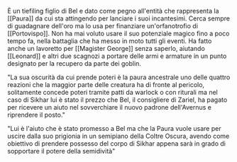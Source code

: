 È un tiefiling figlio di Bel e dato come pegno all'entità che rappresenta la [[Paura]] da cui sta attingendo per lanciare i suoi incantesimi. Cerca sempre di guadagnare dell'oro ma lo usa per finanziare un'orfanotrofio di [[Portovispo]]. Non ha mai voluto usare il suo potenziale magico fino a poco tempo fa, nella battaglia che ha messo in moto tutti gli eventi.
Ha fatto anche un lavoretto per [[Magister George]] senza saperlo, aiutando [[Leonard]] e altri due scagnozi a portare delle armi e armature in un punto designato per la recupero da parte dei goblin.

"La sua oscurità da cui prende poteri è la paura ancestrale uno delle quattro reazioni che la maggior parte delle creatura ha di fronte al pericolo, solitamente concede poteri tramite patti da warlock o con riturali ma nel caso di Sikhar lui è stato il prezzo che Bel, il consigliere di Zariel, ha pagato per ricevere un aiuto nel sovverchiare il nuovo padrone dell'Avernus e riprendere il posto."

"Lui è l'aiuto che è stato promesso a Bel ma che la Paura vuole usare per uscire dalla suo prigionia in un semipiano della Coltre Oscura, avendo come obiettivo di prendere possesso del corpo di Sikhar appena sarà in grado di sopportare il potere della semidività"
